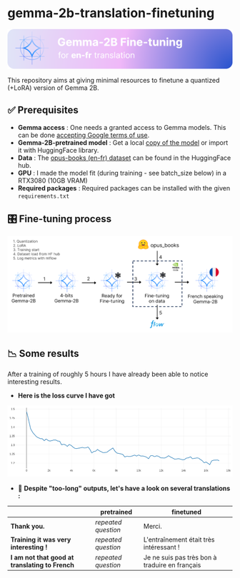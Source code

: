 # gemma-2b-translation-finetuning

![App preview](img/banner.png)

This repository aims at giving minimal resources to finetune a quantized (+LoRA) version of Gemma 2B.

##  &#x2705; Prerequisites

- **Gemma access** : One needs a granted access to Gemma models. This can be done [accepting Google terms of use](https://huggingface.co/google/gemma-2b).
- **Gemma-2B-pretrained model** : Get a local [copy of the model](https://huggingface.co/google/gemma-2b) or import it with HuggingFace library.
- **Data** : The [opus-books (en-fr) dataset](https://huggingface.co/datasets/opus_books/tree/main/en-fr) can be found in the HuggingFace hub.
- **GPU** : I made the model fit (during training - see batch_size below) in a RTX3080 (10GB VRAM)
- **Required packages** : Required packages can be installed with the given `requirements.txt`

## &#127899; Fine-tuning process

![Process](img/diagram.png)


## &#128201; Some results

After a training of roughly 5 hours I have already been able to notice interesting results.

- **Here is the loss curve I have got**

![Loss along steps](img/loss.png)

- &#127881; **Despite "too-long" outputs, let's have a look on several translations :**

|                                             | **pretrained**       | **finetuned**                            |
|---------------------------------------------|---------------------|------------------------------------------------|
| **Thank you.**                                  | *repeated question* | Merci.                                         |
| **Training it was very interesting !**         | *repeated question* | L'entraînement était très intéressant !        |
|**I am not that good at translating to French** | *repeated question* | Je ne suis pas très bon à traduire en français |

